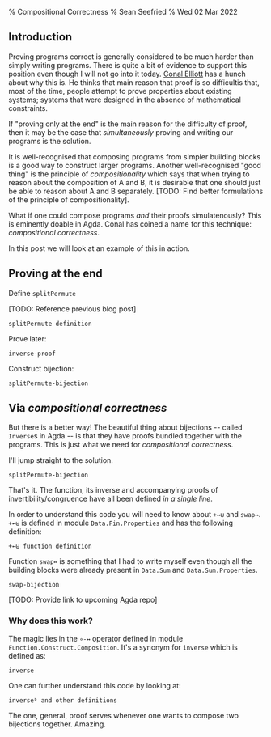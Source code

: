 % Compositional Correctness
% Sean Seefried
% Wed 02 Mar 2022

## Introduction

Proving programs correct is generally considered to be much harder than simply writing programs. There is quite a bit of evidence to support this position even though I will not go into it today. [Conal Elliott](http://conal.net) has a hunch about why this is. He thinks that main reason that proof is so difficultis that, most of the time, people attempt to prove properties about existing systems; systems that were designed in the absence of mathematical constraints.

If "proving only at the end" is the main reason for the difficulty of proof, then it may be the case that _simultaneously_ proving and writing our programs is the solution.

It is well-recognised that composing programs from simpler building blocks is a good way to construct larger programs. Another well-recognised "good thing" is the principle of _compositionality_ which says that when trying to reason about the composition of A and B, it is desirable that one should just be able to reason about A and B separately. [TODO: Find better formulations of the principle of compositionality].

What if one could compose programs _and_ their proofs simulatenously? This is eminently doable in Agda. Conal has coined a name for this technique: _compositional correctness_.

In this post we will look at an example of this in action.

## Proving at the end

Define `splitPermute`

[TODO: Reference previous blog post]

```{ htmlDir="2022-02-24-permutations" module="Permutations" delimeters="splitPermute" }
splitPermute definition
```

Prove later:

```{ htmlDir="2022-02-24-permutations" module="Permutations" delimeters="inverse-proof" }
inverse-proof
```

Construct bijection:

```{ htmlDir="2022-02-24-permutations" module="Permutations" delimeters="splitPermute-bijection-1" }
splitPermute-bijection
```
## Via _compositional correctness_

But there is a better way! The beautiful thing about bijections -- called `Inverse`s in Agda -- is that they have proofs bundled together with the programs. This is just what we need for _compositional correctness_.

I'll jump straight to the solution.

```{ htmlDir="2022-02-24-permutations" module="Permutations" delimeters="splitPermute-bijection-2" }
splitPermute-bijection
```

That's it. The function, its inverse and accompanying proofs of invertibility/congruence have all been defined _in a single line_.

In order to understand this code you will need to know about `+↔⊎` and `swap↔`. `+↔⊎` is defined in module `Data.Fin.Properties` and has the following definition:

```{ htmlDir="2022-02-24-permutations" module="Data.Sum.Properties" fun="+↔⊎" lines="2" }
+↔⊎ function definition
```

Function `swap↔` is something that I had to write myself even though all the building blocks were already present in `Data.Sum` and `Data.Sum.Properties`.

```{ htmlDir="2022-02-24-permutations" module="Permutations" delimeters="swap-bijection" }
swap-bijection
```

[TODO: Provide link to upcoming Agda repo]

### Why does this work?

The magic lies in the `∘-↔` operator defined in module `Function.Construct.Composition`. It's a synonym for `inverse` which is defined as:

```{ htmlDir="2022-02-24-permutations" module="Function.Construct.Composition" lineNumber="196" lines="8" }
inverse
```

One can further understand this code by looking at:

```{ htmlDir="2022-02-24-permutations" module="Function.Construct.Composition" lineNumber="56" lines="16" }
inverseᵇ and other definitions
```

The one, general, proof serves whenever one wants to compose two bijections together. Amazing.
